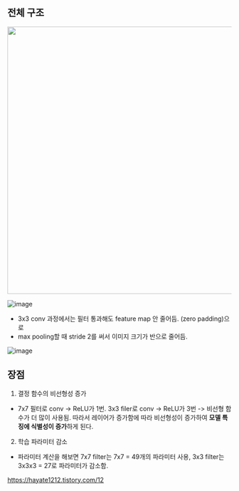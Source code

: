 

## 전체 구조 
<img src="https://github.com/sandartchip/TIL/assets/15938354/ba0ceade-1d7a-4059-bdb5-19265b494ce2" width="600px">

![image](https://github.com/sandartchip/TIL/assets/15938354/4188e419-87a4-4deb-94a8-d37c4d4e041e)

- 3x3 conv 과정에서는 필터 통과해도 feature map 안 줄어듬. (zero padding)으로
- max pooling할 때 stride 2를 써서 이미지 크기가 반으로 줄어듬.


![image](https://github.com/sandartchip/TIL/assets/15938354/2a963597-fc14-45ea-90ff-4072a4bec418)



## 장점
1. 결정 함수의 비선형성 증가
- 7x7 필터로 conv -> ReLU가 1번. 3x3 filer로 conv -> ReLU가 3번 -> 비선형 함수가 더 많이 사용됨.
따라서 레이어가 증가함에 따라 비선형성이 증가하여 **모델 특징에 식별성이 증가**하게 된다.

2. 학습 파라미터 감소
- 파라미터 계산을 해보면 7x7 filter는 7x7 = 49개의 파라미터 사용, 3x3 filter는 3x3x3 = 27로 파라미터가 감소함. 

https://hayate1212.tistory.com/12
